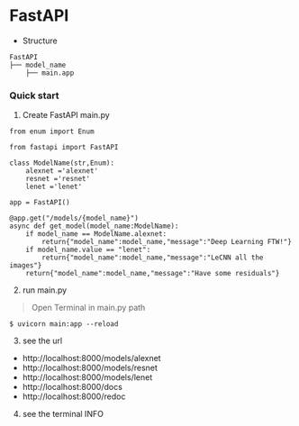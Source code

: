 
# FastAPI

* Structure
```
FastAPI
├── model_name
    ├── main.app
```    

### Quick start
1. Create FastAPI main.py
```
from enum import Enum

from fastapi import FastAPI

class ModelName(str,Enum):
    alexnet ='alexnet'
    resnet ='resnet'
    lenet ='lenet'

app = FastAPI()

@app.get("/models/{model_name}")
async def get_model(model_name:ModelName):
    if model_name == ModelName.alexnet:
        return{"model_name":model_name,"message":"Deep Learning FTW!"}
    if model_name.value == "lenet":
        return{"model_name":model_name,"message":"LeCNN all the images"}
    return{"model_name":model_name,"message":"Have some residuals"}

```


2. run main.py
> Open Terminal in main.py path

```
$ uvicorn main:app --reload
```

3. see the url

* http://localhost:8000/models/alexnet
* http://localhost:8000/models/resnet
* http://localhost:8000/models/lenet
* http://localhost:8000/docs
* http://localhost:8000/redoc


4. see the terminal INFO
